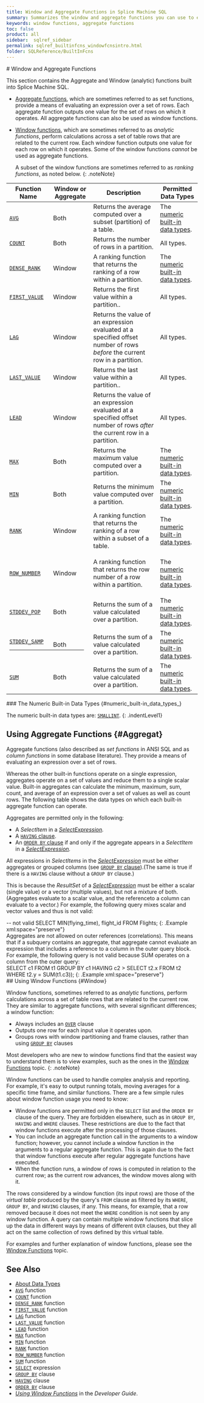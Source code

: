 ```yaml
---
title: Window and Aggregate Functions in Splice Machine SQL
summary: Summarizes the window and aggregate functions you can use to evaluate an expression over a set of rows in Splice Machine SQL.
keywords: window functions, aggregate functions
toc: false
product: all
sidebar:  sqlref_sidebar
permalink: sqlref_builtinfcns_windowfcnsintro.html
folder: SQLReference/BuiltInFcns
---
```

<section>
<div class="TopicContent" data-swiftype-index="true" markdown="1">
# Window and Aggregate Functions

This section contains the Aggregate and Window (analytic) functions
built into Splice Machine SQL.

* [Aggregate functions](#Aggregat), which are sometimes referred to as
  set functions, provide a means of evaluating an expression over a set
  of rows. Each aggregate function outputs one value for the set of rows
  on which it operates. All aggregate functions can also be used as
  window functions.
* [Window functions](#Window), which are sometimes referred to as
  *analytic functions*, perform calculations across a set of table rows
  that are related to the current row. Each window function outputs one
  value for each row on which it operates. Some of the window functions
  *cannot* be used as aggregate functions.

  A subset of the window functions are sometimes referred to as *ranking
  functions*, as noted below.
  {: .noteNote}

<table summary="Summary of Splice Machine SQL Window and Aggregate Functions">
                <col />
                <col />
                <col />
                <col />
                <thead>
                    <tr>
                        <th><strong>Function Name</strong>
                        </th>
                        <th>Window or Aggregate</th>
                        <th>Description</th>
                        <th>Permitted Data Types</th>
                    </tr>
                </thead>
                <tbody>
                    <tr>
                        <td><a href="sqlref_builtinfcns_avg.html"><code>AVG</code></a>
                        </td>
                        <td>Both</td>
                        <td>Returns the average computed over a subset (partition) of a table.</td>
                        <td>The <a href="#numeric_built-in_data_types_">numeric built-in data types</a>.</td>
                    </tr>
                    <tr>
                        <td><a href="sqlref_builtinfcns_count.html"><code>COUNT</code></a>
                        </td>
                        <td>Both</td>
                        <td>Returns the number of rows in a partition.</td>
                        <td>All types.</td>
                    </tr>
                    <tr>
                        <td><a href="sqlref_builtinfcns_denserank.html"><code>DENSE_RANK</code></a>
                        </td>
                        <td>Window</td>
                        <td>A ranking function that returns the ranking of a row within a partition.</td>
                        <td>The <a href="#numeric_built-in_data_types_">numeric built-in data types</a>.</td>
                    </tr>
                    <tr>
                        <td><a href="sqlref_builtinfcns_firstvalue.html"><code>FIRST_VALUE</code></a>
                        </td>
                        <td>Window</td>
                        <td>Returns the first value within  a partition..</td>
                        <td>All types.</td>
                    </tr>
                    <tr>
                        <td><a href="sqlref_builtinfcns_lag.html"><code>LAG</code></a>
                        </td>
                        <td>Window</td>
                        <td>Returns the value of an expression evaluated at a specified offset number of rows <em>before</em> the current row in a partition.</td>
                        <td>All types.</td>
                    </tr>
                    <tr>
                        <td><a href="sqlref_builtinfcns_lastvalue.html"><code>LAST_VALUE</code></a>
                        </td>
                        <td>Window</td>
                        <td>Returns the last value within a partition..</td>
                        <td>All types.</td>
                    </tr>
                    <tr>
                        <td><a href="sqlref_builtinfcns_lead.html"><code>LEAD</code></a>
                        </td>
                        <td>Window</td>
                        <td>Returns the value of an expression evaluated at a specified offset number of rows <em>after</em> the current row in a partition.</td>
                        <td>All types.</td>
                    </tr>
                    <tr>
                        <td><a href="sqlref_builtinfcns_max.html"><code>MAX</code></a>
                        </td>
                        <td>Both</td>
                        <td>Returns the maximum value computed over a partition.</td>
                        <td>The <a href="#numeric_built-in_data_types_">numeric built-in data types</a>.</td>
                    </tr>
                    <tr>
                        <td><a href="sqlref_builtinfcns_min.html"><code>MIN</code></a>
                        </td>
                        <td>Both</td>
                        <td>Returns the minimum value computed over a partition.</td>
                        <td>The <a href="#numeric_built-in_data_types_">numeric built-in data types</a>.</td>
                    </tr>
                    <tr>
                        <td><a href="sqlref_builtinfcns_rank.html"><code>RANK</code></a>
                        </td>
                        <td>Window</td>
                        <td>A ranking function that returns the ranking of a row within a subset of a table.</td>
                        <td>The <a href="#numeric_built-in_data_types_">numeric built-in data types</a>.</td>
                    </tr>
                    <tr>
                        <td><a href="sqlref_builtinfcns_rownumber.html"><code>ROW_NUMBER</code></a>
                        </td>
                        <td>Window</td>
                        <td>
                            <p>A ranking function that returns the row number of a row within a partition.</p>
                        </td>
                        <td>The <a href="#numeric_built-in_data_types_">numeric built-in data types</a>.</td>
                    </tr>
                    <tr>
                        <td><a href="sqlref_builtinfcns_stddevpop.html"><code>STDDEV_POP</code></a>
                        </td>
                        <td>Both</td>
                        <td>Returns the sum of a value calculated over a partition.</td>
                        <td>The <a href="#numeric_built-in_data_types_">numeric built-in data types</a>.</td>
                    </tr>
                    <tr>
                        <td><code><a href="sqlref_builtinfcns_stddevsamp.html">STDDEV_SAMP
                        </a></code>
                        </td>
                        <td>Both</td>
                        <td>Returns the sum of a value calculated over a partition.</td>
                        <td>The <a href="#numeric_built-in_data_types_">numeric built-in data types</a>.</td>
                    </tr>
                    <tr>
                        <td><a href="sqlref_builtinfcns_sum.html"><code>SUM</code></a>
                        </td>
                        <td>Both</td>
                        <td>Returns the sum of a value calculated over a partition.</td>
                        <td>The <a href="#numeric_built-in_data_types_">numeric built-in data types</a>.</td>
                    </tr>
                </tbody>
            </table>
### The Numeric Built-in Data Types   {#numeric_built-in_data_types_}

The numeric built-in data types
are: [`SMALLINT`](sqlref_builtinfcns_smallint.html).
{: .indentLevel1}

## Using Aggregate Functions   {#Aggregat}

Aggregate functions (also described as *set functions* in ANSI SQL and
as *column functions* in some database literature). They provide a means
of evaluating an expression over a set of rows.

Whereas the other built-in functions operate on a single expression,
aggregates operate on a set of values and reduce them to a single scalar
value. Built-in aggregates can calculate the minimum, maximum, sum,
count, and average of an expression over a set of values as well as
count rows. The following table shows the data types on which each
built-in aggregate function can operate.

Aggregates are permitted only in the following:

* A *SelectItem* in a
  *[SelectExpression](sqlref_expressions_select.html).*
* A [`HAVING` clause](sqlref_clauses_having.html).
* An [`ORDER BY` clause](sqlref_clauses_orderby.html) if and only if the
  aggregate appears in a *SelectItem* in a
  *[SelectExpression](sqlref_expressions_select.html).*

All expressions in *SelectItems* in the
*[SelectExpression](sqlref_expressions_select.html)* must be either
aggregates or grouped columns (see [`GROUP BY`
clause](sqlref_clauses_groupby.html)).(The same is true if there is a
`HAVING` clause without a `GROUP BY` clause.)

This is because the *ResultSet* of a
*[SelectExpression](sqlref_expressions_select.html)* must be either a
scalar (single value) or a vector (multiple values), but not a mixture
of both. (Aggregates evaluate to a scalar value, and the referenceto a
column can evaluate to a vector.) For example, the following query mixes
scalar and vector values and thus is not valid:

<div class="preWrapper" markdown="1">
       -- not valid
    SELECT MIN(flying_time), flight_id
      FROM Flights;
{: .Example xml:space="preserve"}

</div>
Aggregates are not allowed on outer references (correlations). This
means that if a subquery contains an aggregate, that aggregate cannot
evaluate an expression that includes a reference to a column in the
outer query block. For example, the following query is not valid because
SUM operates on a column from the outer query:

<div class="preWrapper" markdown="1">
    SELECT c1
      FROM t1
      GROUP BY c1
      HAVING c2 >
      SELECT t2.x
      FROM t2
      WHERE t2.y = SUM(t1.c3));
{: .Example xml:space="preserve"}

</div>
## Using Window Functions   {#Window}

Window functions, sometimes referred to as *analytic* functions, perform
calculations across a set of table rows that are related to the current
row. They are similar to aggregate functions, with several significant
differences; a window function:

* Always includes an [`OVER`](sqlref_clauses_over.html) clause
* Outputs one row for each input value it operates upon.
* Groups rows with window partitioning and frame clauses, rather than
  using [`GROUP BY`](sqlref_clauses_groupby.html) clauses

Most developers who are new to window functions find that the easiest
way to understand them is to view examples, such as the ones in the
[Window Functions](developers_fundamentals_windowfcns.html) topic.
{: .noteNote}

Window functions can be used to handle complex analysis and reporting.
For example, it's easy to output running totals, moving averages for a
specific time frame, and similar functions. There are a few simple rules
about window function usage you need to know:

* Window functions are permitted only in the `SELECT` list and the
  `ORDER BY` clause of the query. They are forbidden elsewhere, such as
  in `GROUP BY`, `HAVING` and `WHERE` clauses. These restrictions are
  due to the fact that window functions execute after the processing of
  those clauses.
* You can include an aggregate function call in the arguments to a
  window function; however, you cannot include a window function in the
  arguments to a regular aggregate function. This is again due to the
  fact that window functions execute after regular aggregate functions
  have executed.
* When the function runs, a window of rows is computed in relation to
  the current row; as the current row advances, the window moves along
  with it.

The rows considered by a window function (its input rows) are those of
the *virtual table* produced by the query's `FROM` clause as filtered by
its `WHERE`, `GROUP BY`, and `HAVING` clauses, if any. This means, for
example, that a row removed because it does not meet the `WHERE`
condition is not seen by any window function. A query can contain
multiple window functions that slice up the data in different ways by
means of different `OVER` clauses, but they all act on the same
collection of rows defined by this virtual table.

For examples and further explanation of window functions, please see the
[Window Functions](developers_fundamentals_windowfcns.html) topic.

## See Also

* [About Data Types](sqlref_datatypes_numerictypes.html)
* [`AVG`](sqlref_builtinfcns_currentdate.html) function
* [`COUNT`](sqlref_builtinfcns_count.html) function
* [`DENSE_RANK`](sqlref_builtinfcns_denserank.html) function
* [`FIRST_VALUE`](sqlref_builtinfcns_firstvalue.html) function
* [`LAG`](sqlref_builtinfcns_lag.html) function
* [`LAST_VALUE`](sqlref_builtinfcns_lastvalue.html) function
* [`LEAD`](sqlref_builtinfcns_lead.html) function
* [`MAX`](sqlref_builtinfcns_max.html) function
* [`MIN`](sqlref_builtinfcns_min.html) function
* [`RANK`](sqlref_builtinfcns_rank.html) function
* [`ROW_NUMBER`](sqlref_builtinfcns_rownumber.html) function
* [`SUM`](sqlref_builtinfcns_sum.html) function
* [`SELECT`](sqlref_expressions_select.html) expression
* [`GROUP BY`](sqlref_clauses_groupby.html) clause
* [`HAVING`](sqlref_clauses_having.html) clause
* [`ORDER BY`](sqlref_clauses_orderby.html) clause
* *[Using Window Functions](developers_fundamentals_windowfcns.html)* in
  the *Developer Guide*.

</div>
</section>
